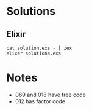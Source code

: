 # Solutions

## Elixir

```
cat solution.exs - | iex
elixer solutions.exs
```

# Notes

- 069 and 018 have tree code
- 012 has factor code
